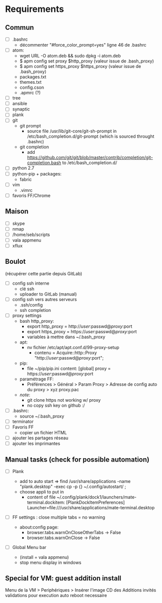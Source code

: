 # Requirements

## Commun
- [ ] .bashrc
  - décommenter "#force_color_prompt=yes" ligne 46 de .bashrc
- [ ] atom:
    - wget URL -O atom.deb && sudo dpkg -i atom.deb
    - $ apm config set proxy $http_proxy (valeur issue de .bash_proxy)
    - $ apm config set https_proxy $https_proxy (valeur issue de .bash_proxy)
    - packages.txt
    - themes.txt
    - config.cson
    - .apmrc (?)
- [ ] tree
- [ ] ansible
- [ ] synaptic
- [ ] plank
- [ ] git
  - git prompt
    - source file /usr/lib/git-core/git-sh-prompt
      in /etc/bash_completion.d/git-prompt
      (which is sourced throught .bashrc)
  - git completion
    - add https://github.com/git/git/blob/master/contrib/completion/git-completion.bash
      to /etc/bash_completion.d/
- [ ] python 2.7
- [ ] python-pip + packages:
  - fabric
- [ ] vim
  - .vimrc
- [ ] favoris FF/Chrome

## Maison
- [ ] skype
- [ ] nmap
- [ ] /home/seb/scripts
- [ ] vala appmenu
- [ ] xflux

## Boulot
(récupérer cette partie depuis GitLab)
- [ ] config ssh interne
  - clé ssh
  - uploader to GitLab (manual)
- [ ] config ssh vers autres serveurs
  - .ssh/config
  - ssh completion
- [ ] proxy settings
  - bash http_proxy:
    - export http_proxy = http://$user:$passwd@$proxy:$port
    - export https_proxy = https://$user:$passwd@$proxy:$port
    - variables à mettre dans ~/.bash_proxy
  - apt:
    - nv fichier /etc/apt/apt.conf.d/99-proxy-setup
      - contenu = Acquire::http::Proxy "http://$user:$passwd@$proxy:$port";
  - pip:
    - file ~/pip/pip.ini content:
      [global]
      proxy = https://$user:$passwd@$proxy:$port
  - paramétrage FF:
    - Préférences > Général > Param Proxy > Adresse de config auto du proxy > xyz proxy.pac
  - _note_: 
    - git clone https not working w/ proxy
    - no copy ssh key on github :/
- [ ] .bashrc:
    - source ~/.bash_proxy
- [ ] terminator
- [ ] Favoris FF
  - copier un fichier HTML
- [ ] ajouter les partages réseau
- [ ] ajouter les imprimantes

## Manual tasks (check for possible automation)
- [ ] Plank
  - add to auto start => find /usr/share/applications -name "plank.desktop" -exec cp -p {} ~/.config/autostart/ \;
  - choose appli to put in
    - content of file ~/.config/plank/dock1/launchers/mate-terminal.dockitem:
      [PlankDockItemPreferences]
      Launcher=file:///usr/share/applications/mate-terminal.desktop
  
- [ ] FF settings : close multiple tabs = no warning
  - about:config page:
      - browser.tabs.warnOnCloseOtherTabs -> False
      - browser.tabs.warnOnClose -> False 
- [ ] Global Menu bar
  - (install = vala appmenu)
  - stop menu display in windows

## Special for VM: guest addition install
Menu de la VM > Periphériques > Insérer l'image CD des Additions invités
validations pour execution auto
reboot necessaire
